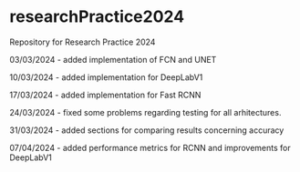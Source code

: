 # researchPractice2024
Repository for Research Practice 2024

03/03/2024 - added implementation of FCN and UNET


10/03/2024 - added implementation for DeepLabV1


17/03/2024 - added implementation for Fast RCNN

24/03/2024 - fixed some problems regarding testing for all arhitectures.

31/03/2024 - added sections for comparing results concerning accuracy

07/04/2024 - added performance metrics for RCNN and improvements for DeepLabV1

